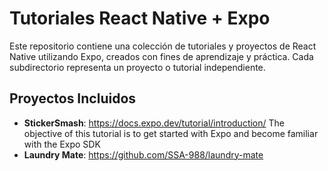 # Tutoriales React Native + Expo

Este repositorio contiene una colección de tutoriales y proyectos de React Native utilizando Expo, creados con fines de aprendizaje y práctica. Cada subdirectorio representa un proyecto o tutorial independiente.

## Proyectos Incluidos

- **StickerSmash**: https://docs.expo.dev/tutorial/introduction/
  The objective of this tutorial is to get started with Expo and become familiar with the Expo SDK
- **Laundry Mate**: https://github.com/SSA-988/laundry-mate


